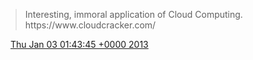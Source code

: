 > Interesting, immoral application of Cloud Computing\. https://www\.cloudcracker\.com/

<img src="../../media/tweet.ico" width="12" /> [Thu Jan 03 01:43:45 +0000 2013](https://twitter.com/DromerDenker/status/286649013195923456)